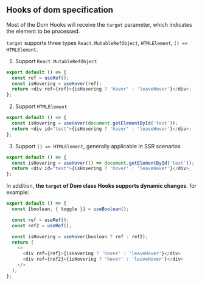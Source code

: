 ## Hooks of dom specification

Most of the Dom Hooks will receive the `target` parameter, which indicates the element to be processed.

`target` supports three types `React.MutableRefObject`, `HTMLElement`, `() => HTMLElement`.

1. Support `React.MutableRefObject`

```ts
export default () => {
  const ref = useRef();
  const isHovering = useHover(ref);
  return <div ref={ref}>{isHovering ? 'hover' : 'leaveHover'}</div>;
};
```

2. Support `HTMLElement`

```ts
export default () => {
  const isHovering = useHover(document.getElementById('test'));
  return <div id="test">{isHovering ? 'hover' : 'leaveHover'}</div>;
};
```

3. Support `() => HTMLElement`, generally applicable in SSR scenarios

```ts
export default () => {
  const isHovering = useHover(() => document.getElementById('test'));
  return <div id="test">{isHovering ? 'hover' : 'leaveHover'}</div>;
};
```

In addition, **the `target` of Dom class Hooks supports dynamic changes**. for example:

```ts
export default () => {
  const [boolean, { toggle }] = useBoolean();

  const ref = useRef();
  const ref2 = useRef();

  const isHovering = useHover(boolean ? ref : ref2);
  return (
    <>
      <div ref={ref}>{isHovering ? 'hover' : 'leaveHover'}</div>
      <div ref={ref2}>{isHovering ? 'hover' : 'leaveHover'}</div>
    </>
  );
};
```
